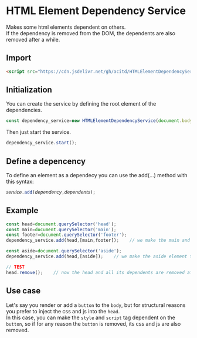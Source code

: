 # HTML Element Dependency Service
Makes some html elements dependent on others.  
If the dependency is removed from the DOM, the dependents are also removed after a while.

## Import
```html
<script src="https://cdn.jsdelivr.net/gh/acitd/HTMLElementDependencyService/HTMLElementDependencyService.js"></script>
```

## Initialization
You can create the service by defining the root element of the dependencies.
```js
const dependency_service=new HTMLElementDependencyService(document.body);
```
Then just start the service.
```js
dependency_service.start();
```

## Define a depencency
To define an element as a dependecy you can use the add(...) method with this syntax:
```js
𝘴𝘦𝘳𝘷𝘪𝘤𝘦.add(𝘥𝘦𝘱𝘦𝘯𝘥𝘦𝘯𝘤𝘺,𝘥𝘦𝘱𝘦𝘯𝘥𝘦𝘯𝘵𝘴);
```
## Example
```js
const head=document.querySelector('head');
const main=document.querySelector('main');
const footer=document.querySelector('footer');
dependency_service.add(head,[main,footer]);    // we make the main and the footer element dependants of the head

const aside=document.querySelector('aside');
dependency_service.add(head,[aside]);    // we make the aside element too

// TEST
head.remove();    // now the head and all its dependents are removed afte a while
```

## Use case
Let's say you render or add a `button` to the `body`, but for structural reasons you prefer to inject the css and js into the `head`.  
In this case, you can make the `style` and `script` tag dependent on the `button`, so if for any reason the `button` is removed, its css and js are also removed.

